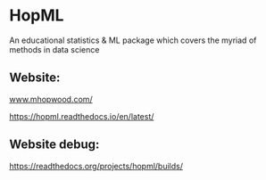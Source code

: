 # HopML

An educational statistics & ML package which covers the myriad of methods in data science

## Website: 
www.mhopwood.com/

https://hopml.readthedocs.io/en/latest/

## Website debug:
https://readthedocs.org/projects/hopml/builds/
